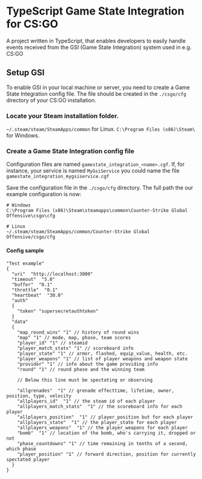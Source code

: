 
# TypeScript Game State Integration for CS:GO

A project written in TypeScript, that enables developers to easily handle events received from the GSI (Game State Integration) system used in e.g. CS:GO

## Setup GSI

To enable GSI in your local machine or server, you need to create a Game State Integration config file.
The file should be created in the `./csgo/cfg` directory of your CS:GO installation.

### Locate your Steam installation folder.

`~/.steam/steam/SteamApps/common` for Linux.
`C:\Program Files (x86)\Steam\` for Windows.

### Create a Game State Integration config file

Configuration files are named `gamestate_integration_<name>.cgf`.
If, for instance, your service is named `MyGsiService` you could name the file `gamestate_integration_mygsiservice.cgf`

Save the configuration file in the `./csgo/cfg` directory. The full path the our example configuration is now:

    # Windows
    C:\Program Files (x86)\Steam\steamapps\common\Counter-Strike Global Offensive\csgo\cfg
	
	# Linux
	~/.steam/steam/SteamApps/common/Counter-Strike Global Offensive/csgo/cfg

#### Config sample

    "Test example"
    {
      "uri"  "http://localhost:3000"
      "timeout"  "5.0"
      "buffer"  "0.1"
      "throttle"  "0.1"
      "heartbeat"  "30.0"
      "auth"
      {
        "token" "supersecretauthtoken"
      }
      "data"
      {
        "map_round_wins" "1" // history of round wins
        "map" "1" // mode, map, phase, team scores
        "player_id" "1" // steamid
        "player_match_stats" "1" // scoreboard info
        "player_state" "1" // armor, flashed, equip_value, health, etc.
        "player_weapons" "1" // list of player weapons and weapon state
        "provider" "1" // info about the game providing info
        "round" "1" // round phase and the winning team    

        // Below this line must be spectating or observing
    
        "allgrenades"  "1" // grenade effecttime, lifetime, owner, position, type, velocity
        "allplayers_id"  "1" // the steam id of each player
        "allplayers_match_stats"  "1" // the scoreboard info for each player
        "allplayers_position"  "1" // player_position but for each player
        "allplayers_state"  "1" // the player_state for each player
        "allplayers_weapons"  "1" // the player_weapons for each player
        "bomb"  "1" // location of the bomb, who's carrying it, dropped or not
        "phase_countdowns" "1" // time remaining in tenths of a second, which phase
        "player_position" "1" // forward direction, position for currently spectated player
      }
    }
